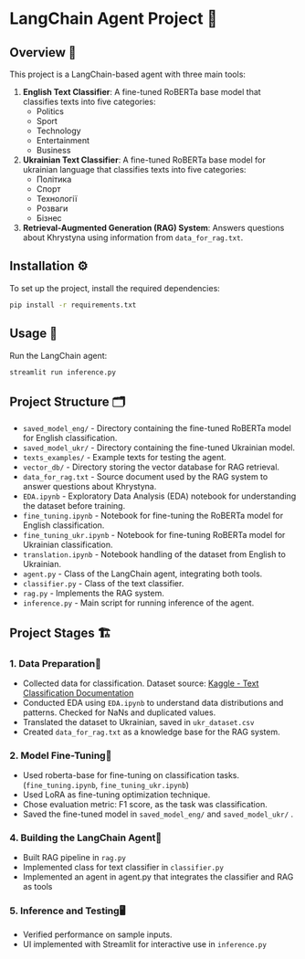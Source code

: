 # LangChain Agent Project 🚀

## Overview  📌
This project is a LangChain-based agent with three main tools:
1. **English Text Classifier**: A fine-tuned RoBERTa base model that classifies texts into five categories:
   - Politics
   - Sport
   - Technology
   - Entertainment
   - Business
2. **Ukrainian Text Classifier**:  A fine-tuned RoBERTa base model for ukrainian language that classifies texts into five categories:
   -  Політика
   -  Спорт
   -  Технології
   -  Розваги
   -  Бізнес
3. **Retrieval-Augmented Generation (RAG) System**: Answers questions about Khrystyna using information from `data_for_rag.txt`.

## Installation ⚙️
To set up the project, install the required dependencies:
```bash
pip install -r requirements.txt
```

## Usage 🚀
Run the LangChain agent:
```bash
streamlit run inference.py
```

## Project Structure 🗂
- `saved_model_eng/` - Directory containing the fine-tuned RoBERTa model for English classification.
- `saved_model_ukr/` - Directory containing the fine-tuned Ukrainian model.
- `texts_examples/` - Example texts for testing the agent.
- `vector_db/` - Directory storing the vector database for RAG retrieval.
- `data_for_rag.txt` - Source document used by the RAG system to answer questions about Khrystyna.
- `EDA.ipynb` - Exploratory Data Analysis (EDA) notebook for understanding the dataset before training.
- `fine_tuning.ipynb` - Notebook for fine-tuning the RoBERTa model for English classification.
- `fine_tuning_ukr.ipynb` - Notebook for fine-tuning RoBERTa model for Ukrainian classification.
- `translation.ipynb` - Notebook handling of the dataset from English to Ukrainian.
- `agent.py` - Class of the LangChain agent, integrating both tools.
- `classifier.py` - Class of the text classifier.
- `rag.py` - Implements the RAG system.
- `inference.py` - Main script for running inference of the agent.



## Project Stages 🏗️
### 1. **Data Preparation**📝
   - Collected data for classification. Dataset source: [Kaggle - Text Classification Documentation](https://www.kaggle.com/datasets/tanishqdublish/text-classification-documentation)
   - Conducted EDA using `EDA.ipynb` to understand data distributions and patterns. Checked for NaNs and duplicated values.
   - Translated the dataset to Ukrainian, saved in `ukr_dataset.csv`
   - Created `data_for_rag.txt` as a knowledge base for the RAG system.

### 2. **Model Fine-Tuning**🎯
   - Used roberta-base for fine-tuning on classification tasks. (`fine_tuning.ipynb`, `fine_tuning_ukr.ipynb`)
   - Used LoRA as fine-tuning optimization technique.
   - Сhose evaluation metric: F1 score, as the task was classification.
   - Saved the fine-tuned model in `saved_model_eng/` and `saved_model_ukr/` .

### 4. **Building the LangChain Agent**🤖
  - Built RAG pipeline in `rag.py`
  - Implemented class for text classifier in `classifier.py`
  - Implemented an agent in agent.py that integrates the classifier and RAG as tools

### 5. **Inference and Testing**🖥️
   - Verified performance on sample inputs.
   - UI implemented with Streamlit for interactive use in `inference.py`



